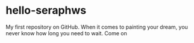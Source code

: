 # hello-seraphws
My first repository on GitHub.
When it comes to painting your dream, you never know how long you need to wait.
Come on
